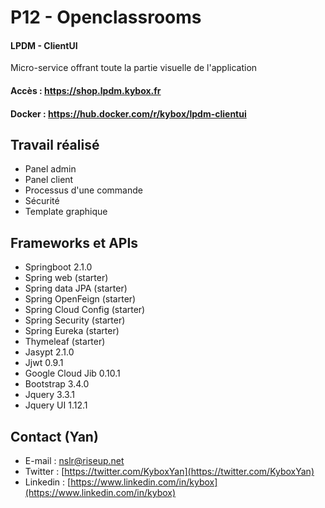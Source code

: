 # P12 - Openclassrooms
#### LPDM - ClientUI

Micro-service offrant toute la partie visuelle de l'application

#### Accès : https://shop.lpdm.kybox.fr
#### Docker : https://hub.docker.com/r/kybox/lpdm-clientui

## Travail réalisé
- Panel admin
- Panel client
- Processus d'une commande
- Sécurité
- Template graphique

## Frameworks et APIs

- Springboot 2.1.0
- Spring web (starter)
- Spring data JPA (starter)
- Spring OpenFeign (starter)
- Spring Cloud Config (starter)
- Spring Security (starter)
- Spring Eureka (starter)
- Thymeleaf (starter)
- Jasypt 2.1.0
- Jjwt 0.9.1
- Google Cloud Jib 0.10.1
- Bootstrap 3.4.0
- Jquery 3.3.1
- Jquery UI 1.12.1

## Contact (Yan)

- E-mail : [nslr@riseup.net](mailto:nslr@riseup.net)
- Twitter : [https://twitter.com/KyboxYan](https://twitter.com/KyboxYan)
- Linkedin : [https://www.linkedin.com/in/kybox](https://www.linkedin.com/in/kybox)

